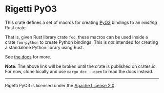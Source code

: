 # Rigetti PyO3

This crate defines a set of macros for creating [PyO3](https://pyo3.rs) bindings to an *existing* Rust crate.

That is, given Rust library crate `foo`, these macros can be used inside a crate `foo-python` to create Python bindings. This is *not* intended for creating a standalone Python library using Rust.

See [the docs](https://docs.rs/rigetti-pyo3) for more.

**Note:** The above link will be broken until the crate is published on crates.io. For now, clone locally and use `cargo doc --open` to read the docs instead.

----

Rigetti PyO3 is licensed under the [Apache License 2.0](LICENSE).